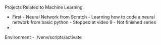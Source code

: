 Projects Related to Machine Learning 

- First - Neural Network from Scratch - Learning how to code a neural network from basic python - Stopped at video 9 - Not finished series
- 


Environment - ./venv/scripts/activate
